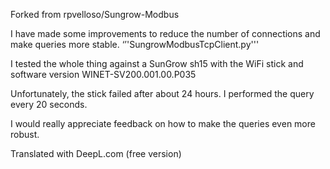 Forked from rpvelloso/Sungrow-Modbus

I have made some improvements to reduce the number of connections and make queries more stable. ‘’'SungrowModbusTcpClient.py'''

I tested the whole thing against a SunGrow sh15 with the WiFi stick and software version WINET-SV200.001.00.P035

Unfortunately, the stick failed after about 24 hours. I performed the query every 20 seconds. 

I would really appreciate feedback on how to make the queries even more robust. 

Translated with DeepL.com (free version)